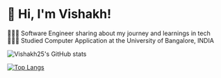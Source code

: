 # 👋 Hi, I'm Vishakh!
👩🏻‍💻 Software Engineer sharing about my journey and learnings in tech<br/>
👩🏻‍🎓 Studied Computer Application at the University of Bangalore, INDIA

![Vishakh25's GitHub stats](https://github-readme-stats.vercel.app/api?username=Vishakh25&show_icons=true&theme=transparent)

[![Top Langs](https://github-readme-stats.vercel.app/api/top-langs/?username=Vishakh25&layout=pie)](https://github.com/Vishakh25/github-readme-stats)
